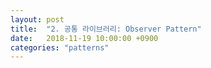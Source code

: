 ```yaml
---
layout: post
title:  "2. 공통 라이브러리: Observer Pattern"
date:   2018-11-19 10:00:00 +0900
categories: "patterns"
---
```



